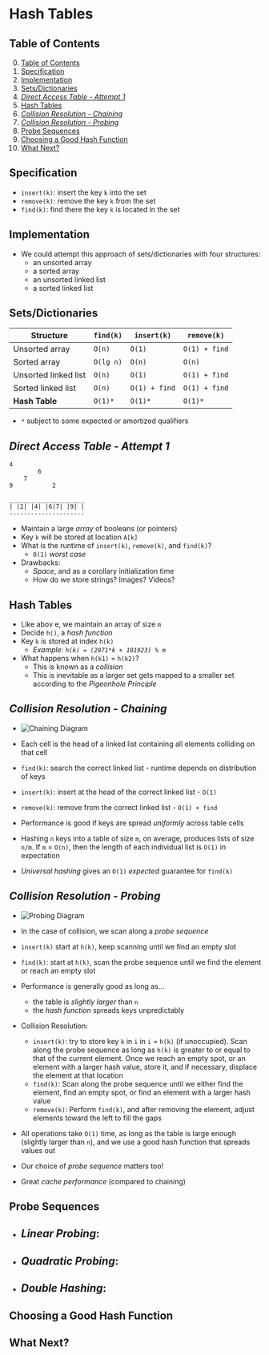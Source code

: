# Hash Tables

## Table of Contents

0. [Table of Contents](#table-of-contents)
1. [Specification](#specification)
2. [Implementation](#implementation)
3. [Sets/Dictionaries](#setsdictionaries)
4. [*Direct Access Table - Attempt 1*](#direct-access-table---attempt-1)
5. [Hash Tables](#hash-tables-1)
6. [*Collision Resolution - Chaining*](#collision-resolution---chaining)
7. [*Collision Resolution - Probing*](#collision-resolution---probing)
8. [Probe Sequences](#probe-sequences)
9. [Choosing a Good Hash Function](#choosing-a-good-hash-function)
10. [What Next?](#what-next)

## Specification

- `insert(k)`: insert the key `k` into the set
- `remove(k)`: remove the key `k` from the set
- `find(k)`: find there the key `k` is located in the set

## Implementation

- We could attempt this approach of sets/dictionaries with four structures:
    - an unsorted array
    - a sorted array
    - an unsorted linked list
    - a sorted linked list

## Sets/Dictionaries

| Structure             | `find(k)`  | `insert(k)`  | `remove(k)`  |
|-----------------------|-----------|-------------|-------------|
| Unsorted array       | `O(n)`    | `O(1)`      | `O(1) + find`  |
| Sorted array         | `O(lg n)` | `O(n)`      | `O(n)`      |
| Unsorted linked list | `O(n)`    | `O(1)`      | `O(1) + find`  |
| Sorted linked list   | `O(n)`    | `O(1) + find` | `O(1) + find` |
| **Hash Table**       | `O(1)*`   | `O(1)*`     | `O(1)*`     |

- `*` subject to some expected or amortized qualifiers

## *Direct Access Table - Attempt 1*

```text
4     
        6
    7
9           2
```
```text
_____________________
| |2| |4| |6|7| |9| |
---------------------
```
- Maintain a large *array* of booleans (or pointers)
- Key `k` will be stored at location `A[k]`
- What is the runtime of `insert(k)`, `remove(k)`, and `find(k)`?
    - `O(1)` *worst case*
- Drawbacks:
    - *Space*, and as a corollary initialization time
    - How do we store strings? Images? Videos?

## Hash Tables

- Like abov e, we maintain an array of size `m`
- Decide `h()`, a *hash function*
- Key `k` is stored at index `h(k)`
    - *Example: `h(k) = (2971*k + 101923) % m`*
- What happens when `h(k1)` = `h(k2)`?
    - This is known as a *collision*
    - This is inevitable as a larger set gets mapped to a smaller set according to the *Pigeonhole Principle*

## *Collision Resolution - Chaining*

- ![Chaining Diagram](https://he-s3.s3.amazonaws.com/media/uploads/0e2c706.png)

- Each cell is the head of a linked list containing all elements colliding on that cell
- `find(k)`: search the correct linked list - runtime depends on distribution of keys
- `insert(k)`: insert at the head of the correct linked list - `O(1)`
- `remove(k)`: remove from the correct linked list - `O(1) + find`
- Performance is good if keys are spread *uniformly* across table cells
- Hashing `n` keys into a table of size `m`, on average, produces lists of size `n/m`. If `m` = `O(n)`, then the length of each individual list is `O(1)` in expectation
- *Universal hashing* gives an `O(1)` *expected* guarantee for `find(k)`

## *Collision Resolution - Probing*

- ![Probing Diagram](https://image2.slideserve.com/4862991/hash-table-using-linear-probing-open-addressing-l.jpg)

- In the case of collision, we scan along a *probe sequence*
- `insert(k)` start at `h(k)`, keep scanning until we find an empty slot
- `find(k)`: start at `h(k)`, scan the probe sequence until we find the element or reach an empty slot
- Performance is generally good as long as...
    - the table is *slightly larger* than `n`
    - the *hash function* spreads keys unpredictably
- Collision Resolution:
    - `insert(k)`: try to store key `k` in `i` in `i` = `h(k)` (if unoccupied). Scan along the probe sequence as long as `h(k)` is greater to or equal to that of the current element. Once we reach an empty spot, or an element with a larger hash value, store it, and if necessary, displace the element at that location
    - `find(k)`: Scan along the probe sequence until we either find the element, find an empty spot, or find an element with a larger hash value
    - `remove(k)`: Perform `find(k)`, and after removing the element, adjust elements toward the left to fill the gaps
- All operations take `O(1)` time, as long as the table is large enough (slightly larger than `n`), and we use a good hash function that spreads values out
- Our choice of *probe sequence* matters too!
- Great *cache performance* (compared to chaining)

## Probe Sequences

- *Linear Probing*:
    - 
- *Quadratic Probing*: 
    - 
- *Double Hashing*:
    - 

## Choosing a Good Hash Function

## What Next?

